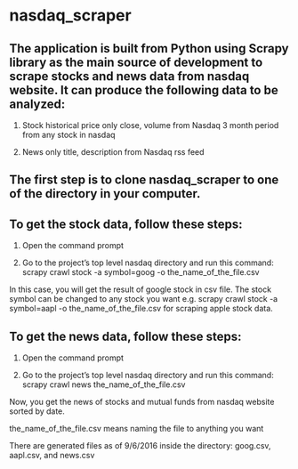 # nasdaq_scraper

The application is built from Python using Scrapy library as the main source of development 
to scrape stocks and news data from nasdaq website.
It can produce the following data to be analyzed:
-------------------------------------------------------------------------------------------------------

1) Stock historical price only close, volume from Nasdaq 3 month period from any stock in nasdaq

2) News only title, description from Nasdaq rss feed

The first step is to clone nasdaq_scraper to one of the directory in your computer.
-------------------------------------------------------------------------------------------------------
To get the stock data, follow these steps:
-------------------------------------------------------------------------------------------------------
  1) Open the command prompt

  2) Go to the project’s top level nasdaq directory and run this command: scrapy crawl stock -a symbol=goog -o the_name_of_the_file.csv

In this case, you will get the result of google stock in csv file. The stock symbol can be changed to any stock you want 
e.g. scrapy crawl stock -a symbol=aapl -o the_name_of_the_file.csv for scraping apple stock data.

To get the news data, follow these steps:
-------------------------------------------------------------------------------------------------------
1) Open the command prompt

2) Go to the project’s top level nasdaq directory and run this command: scrapy crawl news the_name_of_the_file.csv

Now, you get the news of stocks and mutual funds from nasdaq website sorted by date.

the_name_of_the_file.csv means naming the file to anything you want

There are generated files as of 9/6/2016 inside the directory: goog.csv, aapl.csv, and news.csv
